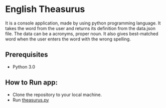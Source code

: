 # English Theasurus
It is a console application, made by using python programming language. It takes the word from the user and returns its definition from the data.json file. The data can be a acronyms, proper noun. It also gives best-matched word when the user enters the word with the wrong spelling.
## Prerequisites
* Python 3.0
## How to Run app:
* Clone the repository to your local machine.
* Run [theasurus.py](https://github.com/Subathra19/py_theasurus/blob/main/theasurus.py)
